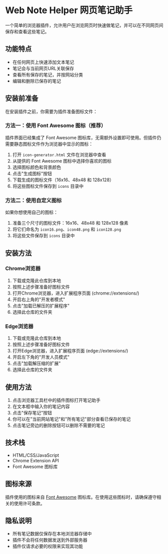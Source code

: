 # Web Note Helper 网页笔记助手

一个简单的浏览器插件，允许用户在浏览网页时快速做笔记，并可以在不同网页间保存和查看这些笔记。

## 功能特点

- 在任何网页上快速添加文本笔记
- 笔记会与当前网页URL关联保存
- 查看所有保存的笔记，并按网站分类
- 编辑和删除已保存的笔记

## 安装前准备

在安装插件之前，你需要为插件准备图标文件：

### 方法一：使用 Font Awesome 图标（推荐）

插件界面已经集成了 Font Awesome 图标库，无需额外设置即可使用。但插件仍需要静态图标文件作为浏览器中显示的图标：

1. 打开 `icon-generator.html` 文件在浏览器中查看
2. 从提供的 Font Awesome 图标中选择你喜欢的图标
3. 选择图标颜色和背景颜色
4. 点击"生成图标"按钮
5. 下载生成的图标文件（16x16、48x48 和 128x128）
6. 将这些图标文件保存到 `icons` 目录中

### 方法二：使用自定义图标

如果你想使用自己的图标：

1. 准备三个尺寸的图标文件：16x16、48x48 和 128x128 像素
2. 将它们命名为 `icon16.png`、`icon48.png` 和 `icon128.png`
3. 将这些文件保存到 `icons` 目录中

## 安装方法

### Chrome浏览器

1. 下载或克隆此仓库到本地
2. 按照上述步骤准备好图标文件
3. 打开Chrome浏览器，进入扩展程序页面 (chrome://extensions/)
4. 开启右上角的"开发者模式"
5. 点击"加载已解压的扩展程序"
6. 选择此仓库的文件夹

### Edge浏览器

1. 下载或克隆此仓库到本地
2. 按照上述步骤准备好图标文件
3. 打开Edge浏览器，进入扩展程序页面 (edge://extensions/)
4. 开启左下角的"开发人员模式"
5. 点击"加载解压缩的扩展"
6. 选择此仓库的文件夹

## 使用方法

1. 点击浏览器工具栏中的插件图标打开笔记助手
2. 在文本框中输入你的笔记内容
3. 点击"保存笔记"按钮
4. 你可以在"当前网站笔记"和"所有笔记"部分查看已保存的笔记
5. 点击笔记旁边的删除按钮可以删除不需要的笔记

## 技术栈

- HTML/CSS/JavaScript
- Chrome Extension API
- Font Awesome 图标库

## 图标来源

插件使用的图标来自 [Font Awesome](https://fontawesome.com/) 图标库。在使用这些图标时，请确保遵守相关的使用许可条款。

## 隐私说明

- 所有笔记数据仅保存在本地浏览器存储中
- 插件不会将任何数据发送到外部服务器
- 插件仅请求必要的权限来实现其功能